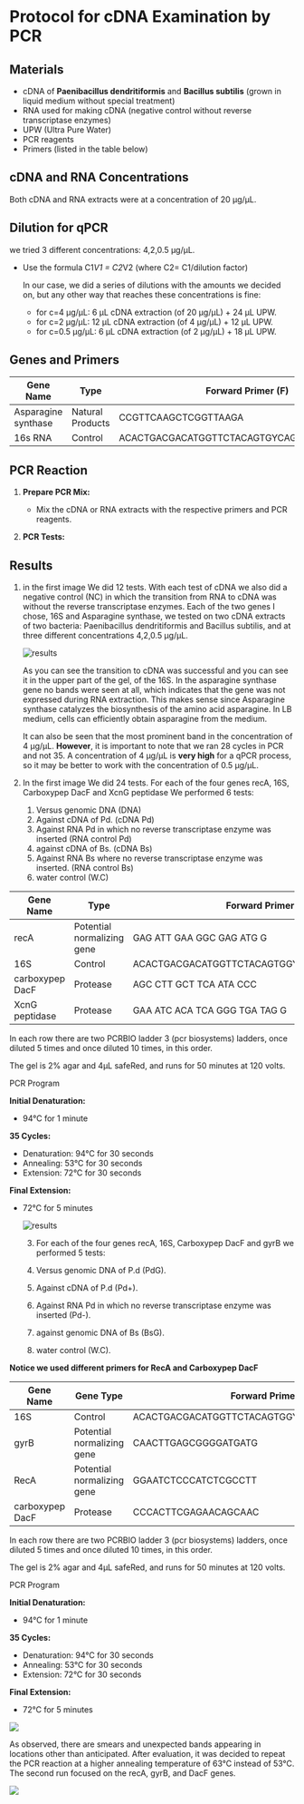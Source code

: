 # Protocol for cDNA Examination by PCR

## Materials
- cDNA of **Paenibacillus dendritiformis** and **Bacillus subtilis** (grown in liquid medium without special treatment)
- RNA used for making cDNA (negative control without reverse transcriptase enzymes)
- UPW (Ultra Pure Water)
- PCR reagents
- Primers (listed in the table below)

## cDNA and RNA Concentrations
Both cDNA and RNA extracts were at a concentration of 20 µg/µL.

## Dilution for qPCR
we tried 3 different concentrations: 4,2,0.5 µg/µL.
- Use the formula  C1*V1 = C2*V2 (where C2= C1/dilution factor)

  In our case, we did a series of dilutions with the amounts we decided on, but any other way that reaches these concentrations is fine:
  - for c=4 µg/µL: 6 µL cDNA extraction (of 20 µg/µL) + 24 µL UPW.
  - for c=2 µg/µL: 12 µL cDNA extraction (of 4 µg/µL) + 12 µL UPW.
  - for c=0.5 µg/µL: 6 µL cDNA extraction (of 2 µg/µL) + 18 µL UPW.

  

## Genes and Primers

| Gene Name           | Type             | Forward Primer (F)        | Reverse Primer (R)          |
|---------------------|------------------|---------------------------|-----------------------------|
| Asparagine synthase | Natural Products | CCGTTCAAGCTCGGTTAAGA       | GAGGCTTGTTGTTGGCTTTC         |
| 16s RNA             | Control          | ACACTGACGACATGGTTCTACAGTGYCAGCMGCCGCGGTAA       | TACGGTAGCAGAGACTTGGTCTCCGYCAATTYMTTTRAGTTT-        |


## PCR Reaction
1. **Prepare PCR Mix:**
   - Mix the cDNA or RNA extracts with the respective primers and PCR reagents.

2. **PCR Tests:**


## Results
1.   in the first image We did 12 tests. With each test of cDNA we also did a negative control (NC) in which the transition from RNA to cDNA was without the reverse transcriptase enzymes. Each of the two genes I chose, 16S and Asparagine synthase, we tested on two cDNA extracts of two bacteria: Paenibacillus dendritiformis and Bacillus subtilis, and at three different concentrations 4,2,0.5 µg/µL.

      ![results](../images/cdna%20validation.png)

      As you can see the transition to cDNA was successful and you can see it in the upper part of the gel, of the 16S. In the asparagine synthase gene no bands were seen at all, which indicates that the gene was not expressed during RNA extraction. This makes sense since Asparagine synthase catalyzes the biosynthesis of the amino acid asparagine. In LB medium, cells can efficiently obtain asparagine from the medium.

      It can also be seen that the most prominent band in the concentration of 4  µg/µL. **However**, it is important to note that we ran 28 cycles in PCR and not 35. A concentration of 4 µg/µL is **very high** for a qPCR process, so it may be better to work with the concentration of 0.5 µg/µL.



2. In the first image We did 24 tests. For each of the four genes recA, 16S, Carboxypep DacF
and XcnG peptidase We performed 6 tests:

   1. Versus genomic DNA (DNA)
   2. Against cDNA of Pd. (cDNA Pd)
   3. Against RNA Pd in ​​which no reverse transcriptase enzyme was inserted (RNA control Pd)
   4. against cDNA of Bs. (cDNA Bs)
   5. Against RNA Bs where no reverse transcriptase enzyme was inserted. (RNA control Bs)
   6. water control (W.C)

| Gene Name         | Type                     | Forward Primer (F)                          | Reverse Primer (R)                          |
|-------------------|--------------------------|---------------------------------------------|---------------------------------------------|
| recA              | Potential normalizing gene| GAG ATT GAA GGC GAG ATG G                   | GTC TTG GAC TTG CTG ATC G                   |
| 16S               | Control                  | ACACTGACGACATGGTTCTACAGTGGYCAGCMGCCGCGGTAA- | TACGGTAGCAGAGACTTGGTCTCCGYCAATTYMTTTRAGTTT- |
| carboxypep DacF   | Protease                 | AGC CTT GCT TCA ATA CCC                     | CTT GTT CGT GTT GAC AAG C                   |
| XcnG peptidase    | Protease                 | GAA ATC ACA TCA GGG TGA TAG G               | GGT GCT CTA TCA TCG TTT GG                  |




   In each row there are two PCRBIO ladder 3 (pcr biosystems) ladders, once diluted 5 times and once diluted 10 times, in this order.

   The gel is 2% agar and 4µL safeRed, and runs for 50 minutes at 120 volts.

PCR Program

**Initial Denaturation:**
- 94°C for 1 minute

**35 Cycles:**
- Denaturation: 94°C for 30 seconds
- Annealing: 53°C for 30 seconds
- Extension: 72°C for 30 seconds

**Final Extension:**
- 72°C for 5 minutes


   ![results](../images/cdna%202.png)

   3. For each of the four genes recA, 16S, Carboxypep DacF
and gyrB we performed 5 tests:

   1. Versus genomic DNA of P.d (PdG).
   2. Against cDNA of P.d (Pd+).
   3. Against RNA Pd in ​​which no reverse transcriptase enzyme was inserted (Pd-).
   4. against genomic DNA of Bs (BsG).
   5. water control (W.C).

**Notice we used different primers for RecA and Carboxypep DacF**

| Gene Name          | Gene Type                  | Forward Primer                                               | Reverse Primer                                               |
|--------------------|----------------------------|--------------------------------------------------------------|--------------------------------------------------------------|
| 16S                | Control                    | ACACTGACGACATGGTTCTACAGTGGYCAGCMGCCGCGGTAA                    | TACGGTAGCAGAGACTTGGTCTCCGYCAATTYMTTTRAGTTT                    |
| gyrB               | Potential normalizing gene | CAACTTGAGCGGGGATGATG                                          | GAACAAGGACTCGACGATGC                                          |
| RecA               | Potential normalizing gene | GGAATCTCCCATCTCGCCTT                                          | ATCGACGAACTGCTTCTGTC                                          |
| carboxypep DacF    | Protease                   | CCCACTTCGAGAACAGCAAC                                          | TGGCGCAGGTAATCTTCGTA                                          |



   In each row there are two PCRBIO ladder 3 (pcr biosystems) ladders, once diluted 5 times and once diluted 10 times, in this order.

   The gel is 2% agar and 4µL safeRed, and runs for 50 minutes at 120 volts.

PCR Program

**Initial Denaturation:**
- 94°C for 1 minute

**35 Cycles:**
- Denaturation: 94°C for 30 seconds
- Annealing: 53°C for 30 seconds
- Extension: 72°C for 30 seconds

**Final Extension:**
- 72°C for 5 minutes

![](../images/gel/16s%20gyrB%20dacF.png)

As observed, there are smears and unexpected bands appearing in locations other than anticipated. After evaluation, it was decided to repeat the PCR reaction at a higher annealing temperature of 63°C instead of 53°C. The second run focused on the recA, gyrB, and DacF genes.

![](../images/gel/recA%20gyrB%20DacF%207.10.png)
